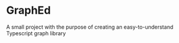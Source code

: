 # GraphEd
 A small project with the purpose of creating an easy-to-understand Typescript graph library
